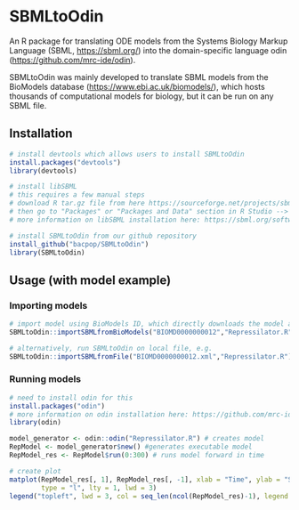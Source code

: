 # SBMLtoOdin
An R package for translating ODE models from the Systems Biology Markup Language (SBML, https://sbml.org/) into the domain-specific language odin (https://github.com/mrc-ide/odin).

SBMLtoOdin was mainly developed to translate SBML models from the BioModels database (https://www.ebi.ac.uk/biomodels/), which hosts thousands of computational models for biology, but it can be run on any SBML file.

## Installation
```R
# install devtools which allows users to install SBMLtoOdin
install.packages("devtools")
library(devtools)

# install libSBML
# this requires a few manual steps
# download R tar.gz file from here https://sourceforge.net/projects/sbml/files/libsbml/5.19.0/stable/R%20interface/
# then go to "Packages" or "Packages and Data" section in R Studio --> Install --> from Package Archive File (tar.gz) --> choose tar.gz file that has just been downloaded
# more information on libSBML installation here: https://sbml.org/software/libsbml/libsbml-docs/installation/

# install SBMLtoOdin from our github repository
install_github("bacpop/SBMLtoOdin")
library(SBMLtoOdin)
```

## Usage (with model example)
### Importing models
```R
# import model using BioModels ID, which directly downloads the model and translates it using SBMLtoOdin, e.g.
SBMLtoOdin::importSBMLfromBioModels("BIOMD0000000012","Repressilator.R")

# alternatively, run SBMLtoOdin on local file, e.g.
SBMLtoOdin::importSBMLfromFile("BIOMD0000000012.xml","Repressilator.R")
```

### Running models
```R
# need to install odin for this
install.packages("odin")
# more information on odin installation here: https://github.com/mrc-ide/odin
library(odin)

model_generator <- odin::odin("Repressilator.R") # creates model
RepModel <- model_generator$new() #generates executable model
RepModel_res <- RepModel$run(0:300) # runs model forward in time

# create plot
matplot(RepModel_res[, 1], RepModel_res[, -1], xlab = "Time", ylab = "Species",
        type = "l", lty = 1, lwd = 3)
legend("topleft", lwd = 3, col = seq_len(ncol(RepModel_res)-1), legend = colnames(RepModel_res)[-1], bty = "n")
```
